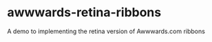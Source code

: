 awwwards-retina-ribbons
=======================

A demo to implementing the retina version of Awwwards.com ribbons